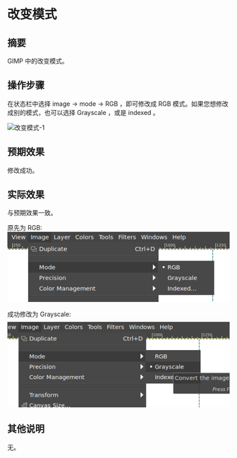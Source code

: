 # 改变模式

## 摘要

GIMP 中的改变模式。

## 操作步骤

在状态栏中选择 image -> mode -> RGB ，即可修改成 RGB 模式。如果您想修改成别的模式，也可以选择 Grayscale ，或是 indexed 。

![改变模式-1](./img/改变模式-1.png)

## 预期效果

修改成功。

## 实际效果

与预期效果一致。

原先为 RGB:
![改变模式-2](./img/改变模式-2.png)

成功修改为 Grayscale:
![改变模式-3](./img/改变模式-3.png)

## 其他说明

无。
